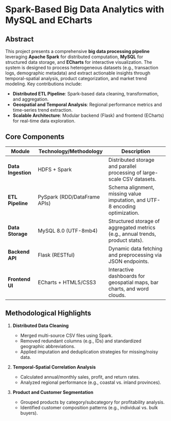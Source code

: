 # Spark-Based Big Data Analytics with MySQL and ECharts

## **Abstract**
This project presents a comprehensive **big data processing pipeline** leveraging **Apache Spark** for distributed computation, **MySQL** for structured data storage, and **ECharts** for interactive visualization. The system is designed to process heterogeneous datasets (e.g., transaction logs, demographic metadata) and extract actionable insights through temporal-spatial analysis, product categorization, and market trend modeling. Key contributions include:
- **Distributed ETL Pipeline**: Spark-based data cleaning, transformation, and aggregation.
- **Geospatial and Temporal Analysis**: Regional performance metrics and time-series trend extraction.
- **Scalable Architecture**: Modular backend (Flask) and frontend (ECharts) for real-time data exploration.

## **Core Components**
|Module|Technology/Methodology|Description|
|------|----------------------|-----------|
|**Data Ingestion**|HDFS + Spark|Distributed storage and parallel processing of large-scale CSV datasets.|
|**ETL Pipeline**|PySpark (RDD/DataFrame APIs)|Schema alignment, missing value imputation, and UTF-8 encoding optimization.|
|**Data Storage**|MySQL 8.0 (UTF-8mb4)|Structured storage of aggregated metrics (e.g., annual trends, product stats).|
|**Backend API**|Flask (RESTful)|Dynamic data fetching and preprocessing via JSON endpoints.|
|**Frontend UI**|ECharts + HTML5/CSS3|Interactive dashboards for geospatial maps, bar charts, and word clouds.|

## **Methodological Highlights**
1. **Distributed Data Cleaning**
   - Merged multi-source CSV files using Spark.
   - Removed redundant columns (e.g., IDs) and standardized geographic abbreviations.
   - Applied imputation and deduplication strategies for missing/noisy data.

2. **Temporal-Spatial Correlation Analysis**
   - Calculated annual/monthly sales, profit, and return rates.
   - Analyzed regional performance (e.g., coastal vs. inland provinces).

3. **Product and Customer Segmentation**
   - Grouped products by category/subcategory for profitability analysis.
   - Identified customer composition patterns (e.g., individual vs. bulk buyers).